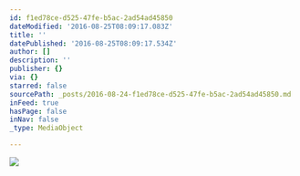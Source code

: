 ```yaml
---
id: f1ed78ce-d525-47fe-b5ac-2ad54ad45850
dateModified: '2016-08-25T08:09:17.083Z'
title: ''
datePublished: '2016-08-25T08:09:17.534Z'
author: []
description: ''
publisher: {}
via: {}
starred: false
sourcePath: _posts/2016-08-24-f1ed78ce-d525-47fe-b5ac-2ad54ad45850.md
inFeed: true
hasPage: false
inNav: false
_type: MediaObject

---
```

![](https://the-grid-user-content.s3-us-west-2.amazonaws.com/b28587be-61b3-4249-9b49-24fb64497861.jpg)